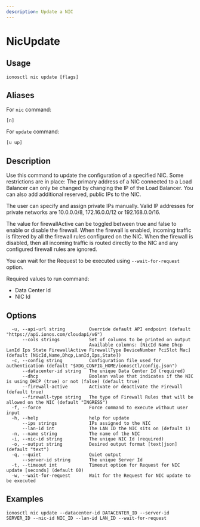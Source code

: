 ```yaml
---
description: Update a NIC
---
```


# NicUpdate

## Usage

```text
ionosctl nic update [flags]
```

## Aliases

For `nic` command:
```text
[n]
```

For `update` command:
```text
[u up]
```

## Description

Use this command to update the configuration of a specified NIC. Some restrictions are in place: The primary address of a NIC connected to a Load Balancer can only be changed by changing the IP of the Load Balancer. You can also add additional reserved, public IPs to the NIC.

The user can specify and assign private IPs manually. Valid IP addresses for private networks are 10.0.0.0/8, 172.16.0.0/12 or 192.168.0.0/16.

The value for firewallActive can be toggled between true and false to enable or disable the firewall. When the firewall is enabled, incoming traffic is filtered by all the firewall rules configured on the NIC. When the firewall is disabled, then all incoming traffic is routed directly to the NIC and any configured firewall rules are ignored.

You can wait for the Request to be executed using `--wait-for-request` option.

Required values to run command:

* Data Center Id
* NIC Id

## Options

```text
  -u, --api-url string         Override default API endpoint (default "https://api.ionos.com/cloudapi/v6")
      --cols strings           Set of columns to be printed on output 
                               Available columns: [NicId Name Dhcp LanId Ips State FirewallActive FirewallType DeviceNumber PciSlot Mac] (default [NicId,Name,Dhcp,LanId,Ips,State])
  -c, --config string          Configuration file used for authentication (default "$XDG_CONFIG_HOME/ionosctl/config.json")
      --datacenter-id string   The unique Data Center Id (required)
      --dhcp                   Boolean value that indicates if the NIC is using DHCP (true) or not (false) (default true)
      --firewall-active        Activate or deactivate the Firewall (default true)
      --firewall-type string   The type of Firewall Rules that will be allowed on the NIC (default "INGRESS")
  -f, --force                  Force command to execute without user input
  -h, --help                   help for update
      --ips strings            IPs assigned to the NIC
      --lan-id int             The LAN ID the NIC sits on (default 1)
  -n, --name string            The name of the NIC
  -i, --nic-id string          The unique NIC Id (required)
  -o, --output string          Desired output format [text|json] (default "text")
  -q, --quiet                  Quiet output
      --server-id string       The unique Server Id
  -t, --timeout int            Timeout option for Request for NIC update [seconds] (default 60)
  -w, --wait-for-request       Wait for the Request for NIC update to be executed
```

## Examples

```text
ionosctl nic update --datacenter-id DATACENTER_ID --server-id SERVER_ID --nic-id NIC_ID --lan-id LAN_ID --wait-for-request
```

